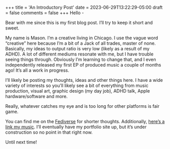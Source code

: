 +++
title = 'An Introductory Post'
date = 2023-06-29T13:22:29-05:00
draft = false
comments = false
+++
Hello - 

Bear with me since this is my first blog post. I’ll try to keep it short and sweet. 

My name is Mason. I’m a creative living in Chicago. I use the vague word “creative” here because I’m a bit of a Jack of all trades, master of none. Basically, my ideas to output ratio is very low (likely as a result of my ADHD). A lot of different mediums resonate with me, but I have trouble seeing things through. Obviously I’m learning to change that, and I even independently released my first EP of produced music a couple of months ago! It’s all a work in progress. 

I’ll likely be posting my thoughts, ideas and other things here. I have a wide variety of interests so you’ll likely see a bit of everything from music production, visual art, graphic design (my day job), ADHD talk, Apple hardware/software and more. 

Really, whatever catches my eye and is too long for other platforms is fair game. 

You can find me on the [Fediverse](https://mas.to/@msnws) for shorter thoughts. Additionally, [here’s a link my music](linktr.ee/violetnoise). I’ll eventually have my portfolio site up, but it’s under construction so no point in that right now. 

Until next time!